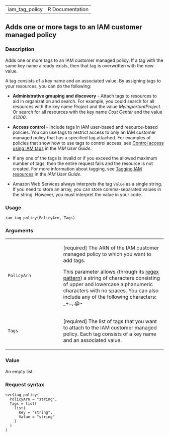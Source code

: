 <table style="width: 100%;">
<tbody>
<tr class="odd">
<td>iam_tag_policy</td>
<td style="text-align: right;">R Documentation</td>
</tr>
</tbody>
</table>

## Adds one or more tags to an IAM customer managed policy

### Description

Adds one or more tags to an IAM customer managed policy. If a tag with
the same key name already exists, then that tag is overwritten with the
new value.

A tag consists of a key name and an associated value. By assigning tags
to your resources, you can do the following:

-   **Administrative grouping and discovery** - Attach tags to resources
    to aid in organization and search. For example, you could search for
    all resources with the key name *Project* and the value
    *MyImportantProject*. Or search for all resources with the key name
    *Cost Center* and the value *41200*.

-   **Access control** - Include tags in IAM user-based and
    resource-based policies. You can use tags to restrict access to only
    an IAM customer managed policy that has a specified tag attached.
    For examples of policies that show how to use tags to control
    access, see [Control access using IAM
    tags](https://docs.aws.amazon.com/IAM/latest/UserGuide/access_tags.html)
    in the *IAM User Guide*.

-   If any one of the tags is invalid or if you exceed the allowed
    maximum number of tags, then the entire request fails and the
    resource is not created. For more information about tagging, see
    [Tagging IAM
    resources](https://docs.aws.amazon.com/IAM/latest/UserGuide/id_tags.html)
    in the *IAM User Guide*.

-   Amazon Web Services always interprets the tag `Value` as a single
    string. If you need to store an array, you can store comma-separated
    values in the string. However, you must interpret the value in your
    code.

### Usage

    iam_tag_policy(PolicyArn, Tags)

### Arguments

<table>
<colgroup>
<col style="width: 35%" />
<col style="width: 65%" />
</colgroup>
<tbody>
<tr class="odd">
<td><code id="iam_tag_policy_:_PolicyArn">PolicyArn</code></td>
<td><p>[required] The ARN of the IAM customer managed policy to which
you want to add tags.</p>
<p>This parameter allows (through its <a
href="https://en.wikipedia.org/wiki/Regex">regex pattern</a>) a string
of characters consisting of upper and lowercase alphanumeric characters
with no spaces. You can also include any of the following characters:
_+=,.@-</p></td>
</tr>
<tr class="even">
<td><code id="iam_tag_policy_:_Tags">Tags</code></td>
<td><p>[required] The list of tags that you want to attach to the IAM
customer managed policy. Each tag consists of a key name and an
associated value.</p></td>
</tr>
</tbody>
</table>

### Value

An empty list.

### Request syntax

    svc$tag_policy(
      PolicyArn = "string",
      Tags = list(
        list(
          Key = "string",
          Value = "string"
        )
      )
    )
